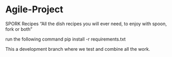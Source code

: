 # Agile-Project

SPORK Recipes
“All the dish recipes you will ever need, to enjoy with spoon, fork or both”

run the following command
pip install -r requirements.txt


This a development branch where we test and combine all the work.

